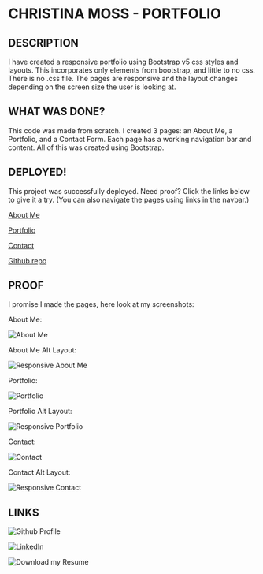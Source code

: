 # CHRISTINA MOSS - PORTFOLIO

## DESCRIPTION

I have created a responsive portfolio using Bootstrap v5 css styles and layouts. This incorporates only elements from bootstrap, and little to no css. There is no .css file. The pages are responsive and the layout changes depending on the screen size the user is looking at.

## WHAT WAS DONE?

This code was made from scratch. I created 3 pages: an About Me, a Portfolio, and a Contact Form. Each page has a working navigation bar and content. All of this was created using Bootstrap. 

## DEPLOYED!

This project was successfully deployed. Need proof? Click the links below to give it a try. (You can also navigate the pages using links in the navbar.)

[About Me](https://cmoss703.github.io/hw2-responsive-portfolio/index.html)

[Portfolio](https://cmoss703.github.io/hw2-responsive-portfolio/portfolio.html)

[Contact](https://cmoss703.github.io/hw2-responsive-portfolio/contact.html)

[Github repo](https://github.com/cmoss703/hw2-responsive-portfolio)

## PROOF

I promise I made the pages, here look at my screenshots:

About Me:

![About Me](images/about-me.png)

About Me Alt Layout:

![Responsive About Me](images/resp-about.png)

Portfolio:

![Portfolio](images/portfolio.png)

Portfolio Alt Layout:

![Responsive Portfolio](images/resp-portfolio.png)

Contact:

![Contact](images/contact.png)

Contact Alt Layout:

![Responsive Contact](images/resp-contact.png)

## LINKS

![Github Profile](https://github.com/cmoss703)

![LinkedIn](https://www.linkedin.com/in/christina-moss-eit-86614092/)

![Download my Resume](https://drive.google.com/file/d/1xeC8TDVQev_SFY1KB1f2LtECM-yVNPpM/view?usp=sharing)